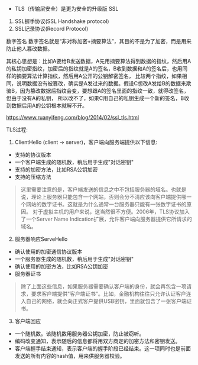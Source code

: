 
* TLS（传输层安全）是更为安全的升级版 SSL

1. SSL握手协议(SSL Handshake protocol)
2. SSL记录协议(Record Protocol)

数字签名
数字签名就是“非对称加密+摘要算法”，其目的不是为了加密，而是用来防止他人篡改数据。

其核心思想是：比如A要给B发送数据，A先用摘要算法得到数据的指纹，然后用A的私钥加密指纹，加密后的指纹就是A的签名，B收到数据和A的签名后，也用同样的摘要算法计算指纹，然后用A公开的公钥解密签名，
比较两个指纹，如果相同，说明数据没有被篡改，确实是A发过来的数据。假设C想改A发给B的数据来欺骗B，因为篡改数据后指纹会变，要想跟A的签名里面的指纹一致，就得改签名，但由于没有A的私钥，
所以改不了，如果C用自己的私钥生成一个新的签名，B收到数据后用A的公钥根本就解不开。


https://www.ruanyifeng.com/blog/2014/02/ssl_tls.html


TLS过程:
1. ClientHello (client -> server)，客户端向服务端提供以下信息:

  * 支持的协议版本
  * 一个客户端生成的随机数，稍后用于生成"对话密钥"
  * 支持的加密方法，比如RSA公钥加密
  * 支持的压缩方法

> 这里需要注意的是，客户端发送的信息之中不包括服务器的域名。也就是说，理论上服务器只能包含一个网站，否则会分不清应该向客户端提供哪一个网站的数字证书。这就是为什么通常一台服务器只能有一张数字证书的原因。
> 对于虚拟主机的用户来说，这当然很不方便。2006年，TLS协议加入了一个Server Name Indication扩展，允许客户端向服务器提供它所请求的域名。

2. 服务器响应ServeHello

  * 确认使用的加密通信协议版本
  * 一个服务器生成的随机数，稍后用于生成"对话密钥"
  * 确认使用的加密方法，比如RSA公钥加密
  * 服务器证书

> 除了上面这些信息，如果服务器需要确认客户端的身份，就会再包含一项请求，要求客户端提供"客户端证书"。比如，金融机构往往只允许认证客户连入自己的网络，就会向正式客户提供USB密钥，里面就包含了一张客户端证书。

3. 客户端回应

  *  一个随机数。该随机数用服务器公钥加密，防止被窃听。
  * 编码改变通知，表示随后的信息都将用双方商定的加密方法和密钥发送。
  * 客户端握手结束通知，表示客户端的握手阶段已经结束。这一项同时也是前面发送的所有内容的hash值，用来供服务器校验。

